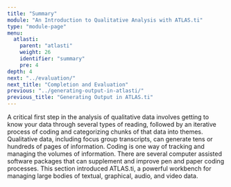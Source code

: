 ```yaml
---
title: "Summary"
module: "An Introduction to Qualitative Analysis with ATLAS.ti"
type: "module-page"
menu:
  atlasti:
    parent: "atlasti"
    weight: 26
    identifier: "summary"
    pre: 4
depth: 4
next: "../evaluation/"
next_title: "Completion and Evaluation"
previous: "../generating-output-in-atlasti/"
previous_title: "Generating Output in ATLAS.ti"
---
```

<div class="atlasti"><div class="pageblock"><p>A critical first step in the analysis of qualitative data involves getting to know your data through several types of reading, followed by an iterative process of coding and categorizing chunks of that data into themes. Qualitative data, including focus group transcripts, can generate tens or hundreds of pages of information. Coding is one way of tracking and managing the volumes of information. There are several computer assisted software packages that can supplement and improve pen and paper coding processes. This section introduced ATLAS.ti, a powerful workbench for managing large bodies of textual, graphical, audio, and video data.</p>
</div></div>